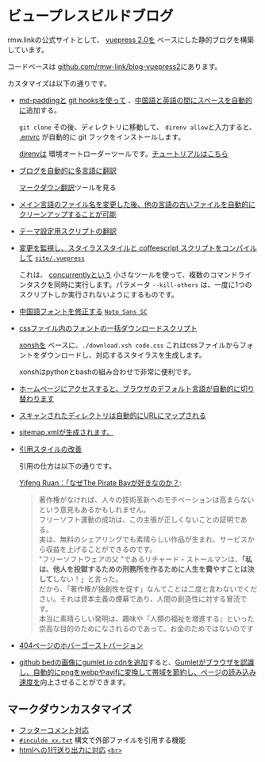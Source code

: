 # ビュープレスビルドブログ

rmw.linkの公式サイトとして、 [vuepress 2.0を](https://v2.vuepress.vuejs.org) ベースにした静的ブログを構築しています。

コードベースは [github.com/rmw-link/blog-vuepress2](https://github.com/rmw-link/blog-vuepress2)にあります。

カスタマイズは以下の通りです。

* [md-paddingと](https://github.com/harttle/md-padding) [git hooksを使って](https://github.com/rmw-link/blog-vuepress2/blob/master/.direnv/git/hooks/pre-commit) 、[中国語と英語の間にスペースを自動的に](https://github.com/rmw-link/blog-vuepress2/blob/ce966b52f0a06bf2748af36f539f50eadc9eea3c/script/hook.coffee#L46)追加する。
  
  `git clone` その後、ディレクトリに移動して、 `direnv allow`と入力すると、 [.envrc](https://github.com/rmw-link/blog-vuepress2/blob/master/.envrc) が自動的に git フックをインストールします。
  
  [direnvは](https://direnv.net) 環境オートローダーツールです。[チュートリアルはこちら](https://cloud.tencent.com/developer/article/1615495)
  
* [ブログを自動的に多言語に翻訳](https://github.com/rmw-link/blog-vuepress2/blob/master/script/translate.coffee)
  
  [マークダウン翻訳](/log/2021-12-09-markdown-translate)ツールを見る
  
* [メイン言語のファイル名を変更した後、他の言語の古いファイルを自動的にクリーンアップすることが可能](https://github.com/rmw-link/blog-vuepress2/blob/master/script/cleanup.coffee)
  
* [テーマ設定用スクリプトの翻訳](https://github.com/rmw-link/blog-vuepress2/blob/master/script/i18n.coffee)
  
* [変更を監視し、スタイラススタイルと coffeescript スクリプトをコンパイルして](https://github.com/rmw-link/blog-vuepress2/blob/master/dev.sh) [`site/.vuepress`](https://github.com/rmw-link/blog-vuepress2/blob/master/dev.sh)
  
  これは、 [concurrentlyという](https://www.npmjs.com/package/concurrently) 小さなツールを使って、複数のコマンドラインタスクを同時に実行します。パラメータ `--kill-others` は、一度に1つのスクリプトしか実行されないようにするものです。
  
* [中国語フォントを修正する](https://github.com/rmw-link/blog-vuepress2/tree/master/styl) [`Noto Sans SC`](https://github.com/rmw-link/blog-vuepress2/tree/master/styl)
  
* [cssファイル内のフォントの一括ダウンロードスクリプト](https://github.com/rmw-link/blog-vuepress2/blob/master/styl/font/download.xsh)
  
  [xonshを](https://xon.sh) ベースに、`./download.xsh code.css` これはcssファイルからフォントをダウンロードし、対応するスタイラスを生成します。
  
  xonshはpythonとbashの組み合わせで非常に便利です。
  
* [ホームページにアクセスすると、ブラウザのデフォルト言語が自動的に切り替わります](https://github.com/rmw-link/blog-vuepress2/blob/master/coffee/clientAppEnhance.coffee)
  
* [スキャンされたディレクトリは自動的にURLにマップされる](https://github.com/rmw-link/blog-vuepress2/blob/master/coffee/file_url.coffee)
  
* [sitemap.xmlが生成されます。](https://github.com/rmw-link/blog-vuepress2/blob/master/script/sitemap.coffee)
  
* [引用スタイルの改善](https://github.com/rmw-link/blog-vuepress2/blob/cbca993f56327dc4a55afc7a33690c80903f3774/styl/index.styl#L17)
  
  引用の仕方は以下の通りです。
  
  [Yifeng Ruan：「なぜThe Pirate Bayが好きなのか？](https://www.ruanyifeng.com/blog/2009/11/why_i_love_piratebay.html):
  
  > 著作権がなければ、人々の技術革新へのモチベーションは高まらないという意見もあるかもしれません。  
  > フリーソフト運動の成功は、この主張が正しくないことの証明である。  
  > 実は、無料のシェアリングでも素晴らしい作品が生まれ、サービスから収益を上げることができるのです。  
  > "フリーソフトウェアの父 "であるリチャード・ストールマンは、**「私は、他人を投獄するための刑務所を作るために人生を費やすことは決して**しない！」と言った。  
  > だから、「著作権が独創性を促す」なんてことは二度と言わないでください。それは資本主義の煙幕であり、人間の創造性に対する冒涜です。  
  > 本当に素晴らしい発明は、趣味や『人類の福祉を増進する』といった崇高な目的のためになされるのであって、お金のためではないのです
  
* [404ページのホバーゴーストバージョン](/404)
  
* [github bedの画像にgumlet.io cdnを追加](https://github.com/rmw-link/blog-vuepress2/blob/f74fdffa4b22c06ade6a5451ad34111ddb7bf60a/coffee/markdown-it-plugin.coffee#L13)すると、[Gumletがブラウザを認識し、自動的にpngをwebpやavifに変換して帯域を節約し、ページの読み込み速度を](https://www.gumlet.com/blog/worlds-first-service-to-provide-avif-support/)向上させることができます。
  

## マークダウンカスタマイズ

* [フッターコメント対応](https://github.com/rmw-link/blog-vuepress2/blob/master/coffee/plugin.coffee)
* [`#inculde xx.txt`](https://github.com/rmw-link/blog-vuepress2/blob/master/coffee/plugin.coffee) 構文で外部ファイルを引用する機能
* [htmlへの1行送り出力に対応](https://github.com/rmw-link/blog-vuepress2/blob/cbca993f56327dc4a55afc7a33690c80903f3774/coffee/config.coffee#L18) [`<br>`](https://github.com/rmw-link/blog-vuepress2/blob/cbca993f56327dc4a55afc7a33690c80903f3774/coffee/config.coffee#L18)